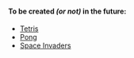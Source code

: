 


#### To be created *(or not)* in the future:

* [Tetris](/docs/games/tetris.md)
* [Pong](/docs/games/pong.md)
* [Space Invaders](/docs/games/space-invaders.md)